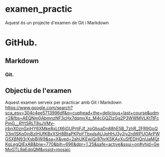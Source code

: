 # examen_practic

Aquest és un projecte d'examen de Git i Markdown

# GitHub.
## Markdown
### Git.

## Objectiu de l'examen

Aquest examen serveix per practicar amb Git i Markdown
https://www.google.com/search?sca_esv=304c4ee5713996df&q=cuphead+the+delicious+last+course&udm=2&fbs=AEQNm0AbmnzNF3cHx7dqmvXz_M4cGQZIzGg2P3WWMVLKtTtFcPmG__RYtSRLT8sJVMv-jrbnX0znGxiHY6XMke8xLtX6jGUPrtiFJf_zpGbsaDn88hE5B_7zhR_2FR9GoQ33m1SKq0inBzIHUfKBxXSH8BtaPKPpYTbxdsAUJpHHJ3y2jy2rdWPUOArPWGSXBN93rXsbBjW9&sa=X&ved=2ahUKEwiQr87nrKSKAxXuSfEDHQnIJaMQtKgLegQIExAB&biw=770&bih=696&dpr=1.25&safe=active&ssui=on#vhid=GeMoGTL9aEdqQM&vssid=mosaic